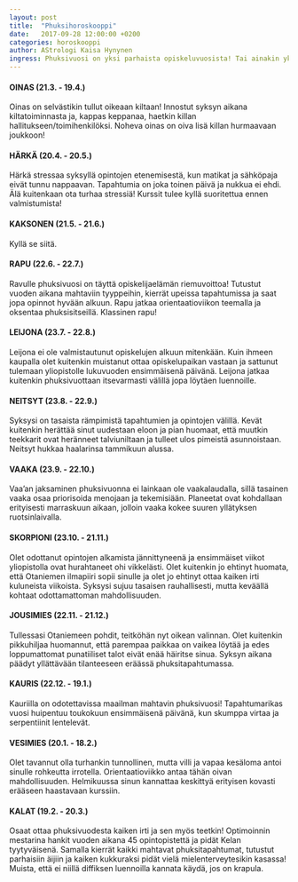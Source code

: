 ```yaml
---
layout: post
title:  "Phuksihoroskooppi"
date:   2017-09-28 12:00:00 +0200
categories: horoskooppi
author: AStrologi Kaisa Hynynen
ingress: Phuksivuosi on yksi parhaista opiskeluvuosista! Tai ainakin yksi opiskeluvuosista. Toimitus kurkisti tulevaisuuteen ja selvitti, millainen phuksivuosi eri tähtimerkeillä onkaan luvassa. Jei!
---
```



#### OINAS (21.3. - 19.4.)
Oinas on selvästikin tullut oikeaan kiltaan! Innostut syksyn aikana kiltatoiminnasta ja, kappas keppanaa, haetkin killan hallitukseen/toimihenkilöksi. Noheva oinas on oiva lisä killan hurmaavaan joukkoon!

#### HÄRKÄ (20.4. - 20.5.)
Härkä stressaa syksyllä opintojen etenemisestä, kun matikat ja sähköpaja eivät tunnu nappaavan. Tapahtumia on joka toinen päivä ja nukkua ei ehdi. Älä kuitenkaan ota turhaa stressiä! Kurssit tulee kyllä suoritettua ennen valmistumista!

#### KAKSONEN (21.5. - 21.6.)
Kyllä se siitä.
  
#### RAPU (22.6. - 22.7.)
Ravulle phuksivuosi on täyttä opiskelijaelämän riemuvoittoa! Tutustut vuoden aikana mahtaviin tyyppeihin, kierrät upeissa tapahtumissa ja saat jopa opinnot hyvään alkuun. Rapu jatkaa orientaatioviikon teemalla ja oksentaa phuksisitseillä. Klassinen rapu!

#### LEIJONA (23.7. - 22.8.)
Leijona ei ole valmistautunut opiskelujen alkuun mitenkään. Kuin ihmeen kaupalla olet kuitenkin muistanut ottaa opiskelupaikan vastaan ja sattunut tulemaan yliopistolle lukuvuoden ensimmäisenä päivänä. Leijona jatkaa kuitenkin phuksivuottaan itsevarmasti välillä jopa löytäen luennoille.

#### NEITSYT (23.8. - 22.9.)
Syksysi on tasaista rämpimistä tapahtumien ja opintojen välillä. Kevät kuitenkin herättää sinut uudestaan eloon ja pian huomaat, että muutkin teekkarit ovat heränneet talviuniltaan ja tulleet ulos pimeistä asunnoistaan. Neitsyt hukkaa haalarinsa tammikuun alussa.

#### VAAKA (23.9. - 22.10.)
Vaa’an jaksaminen phuksivuonna ei lainkaan ole vaakalaudalla, sillä tasainen vaaka osaa priorisoida menojaan ja tekemisiään. Planeetat ovat kohdallaan erityisesti marraskuun aikaan, jolloin vaaka kokee suuren yllätyksen ruotsinlaivalla.

#### SKORPIONI (23.10. - 21.11.)
Olet odottanut opintojen alkamista jännittyneenä ja ensimmäiset viikot yliopistolla ovat hurahtaneet ohi vikkelästi. Olet kuitenkin jo ehtinyt huomata, että Otaniemen ilmapiiri sopii sinulle ja olet jo ehtinyt ottaa kaiken irti kuluneista viikoista. Syksysi sujuu tasaisen rauhallisesti, mutta keväällä kohtaat odottamattoman mahdollisuuden. 

#### JOUSIMIES (22.11. - 21.12.)
Tullessasi Otaniemeen pohdit, teitköhän nyt oikean valinnan. Olet kuitenkin pikkuhiljaa huomannut, että parempaa paikkaa on vaikea löytää ja edes loppumattomat punatiiliset talot eivät enää häiritse sinua. Syksyn aikana päädyt yllättävään tilanteeseen eräässä phuksitapahtumassa.

#### KAURIS (22.12. - 19.1.)
Kauriilla on odotettavissa maailman mahtavin phuksivuosi! Tapahtumarikas vuosi huipentuu toukokuun ensimmäisenä päivänä, kun skumppa virtaa ja serpentiinit lentelevät.

#### VESIMIES (20.1. - 18.2.)
Olet tavannut olla turhankin tunnollinen, mutta villi ja vapaa kesäloma antoi sinulle rohkeutta irrotella. Orientaatioviikko antaa tähän oivan mahdollisuuden. Helmikuussa sinun kannattaa keskittyä erityisen kovasti erääseen haastavaan kurssiin.

#### KALAT (19.2. - 20.3.)
Osaat ottaa phuksivuodesta kaiken irti ja sen myös teetkin! Optimoinnin mestarina hankit vuoden aikana 45 opintopistettä ja pidät Kelan tyytyväisenä. Samalla kierrät kaikki mahtavat phuksitapahtumat, tutustut parhaisiin äijiin ja kaiken kukkuraksi pidät vielä mielenterveytesikin kasassa!  Muista, että ei niillä diffiksen luennoilla kannata käydä, jos on krapula.


